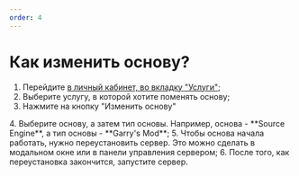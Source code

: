 ```yaml
---
order: 4
---
```


# Как изменить основу?

1. Перейдите [в личный кабинет, во вкладку "Услуги"](https://play2go.cloud/me);
2. Выберите услугу, в которой хотите поменять основу;
3. Нажмите на кнопку "Изменить основу"
<AImg src="/host/change-egg/1.png"/>
4. Выберите основу, а затем тип основы. Например, основа - **Source Engine**, а тип основы - **Garry's Mod**;
<AImg src="/host/change-egg/2.png"/>
5. Чтобы основа начала работать, нужно переустановить сервер. Это можно сделать в модальном окне или в панели управления сервером;
6. После того, как переустановка закончится, запустите сервер.
